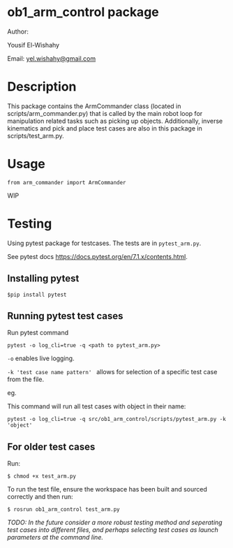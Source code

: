 # ob1_arm_control package


Author:

Yousif El-Wishahy

Email: yel.wishahy@gmail.com

# Description 

This package contains the ArmCommander class (located in scripts/arm_commander.py) that is called by the main robot loop for manipulation related tasks such as picking up objects. Additionally, inverse kinematics and pick and place test cases are also in this package in scripts/test_arm.py. 

# Usage 

```
from arm_commander import ArmCommander
```

WIP


# Testing

Using pytest package for testcases. The tests are in `pytest_arm.py`.

See pytest docs https://docs.pytest.org/en/7.1.x/contents.html. 

## Installing pytest
```
$pip install pytest
```

## Running pytest test cases

Run pytest command

```
pytest -o log_cli=true -q <path to pytest_arm.py>
```

`-o` enables live logging.

`-k 'test case name pattern' ` allows for selection of a specific test case from the file.

eg. 

This command will run all test cases with object in their name:
```
pytest -o log_cli=true -q src/ob1_arm_control/scripts/pytest_arm.py -k 'object' 
```

## For older test cases
Run:
```
$ chmod +x test_arm.py
```

To run the test file, ensure the workspace has been built and sourced correctly and then run:
```
$ rosrun ob1_arm_control test_arm.py
```

*TODO: In the future consider a more robust testing method and seperating test cases into different files, and perhaps selecting test cases as launch parameters at the command line.*





